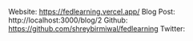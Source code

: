 Website: https://fedlearning.vercel.app/
Blog Post: http://localhost:3000/blog/2
Github: https://github.com/shreybirmiwal/fedlearning
Twitter:
